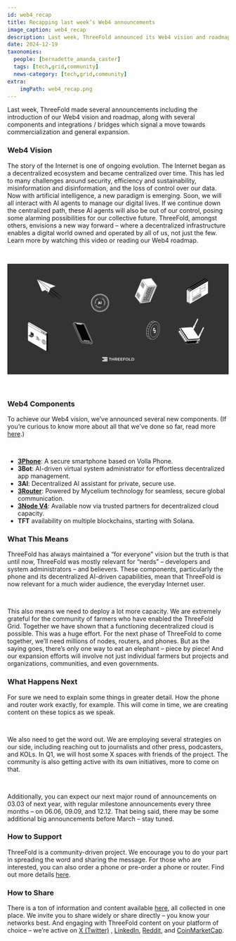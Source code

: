 ```yaml
---
id: web4_recap
title: Recapping last week’s Web4 announcements
image_caption: web4_recap
description: Last week, ThreeFold announced its Web4 vision and roadmap. Learn more about what it means and how to participate.
date: 2024-12-19
taxonomies:
  people: [bernadette_amanda_caster]
  tags: [tech,grid,community]
  news-category: [tech,grid,community]
extra:
    imgPath: web4_recap.png
---
```


Last week, ThreeFold made several announcements including the introduction of our Web4 vision and roadmap, along with several components and integrations / bridges which signal a move towards commercialization and general expansion.

### Web4 Vision

The story of the Internet is one of ongoing evolution. The Internet began as a decentralized ecosystem and became centralized over time. This has led to many challenges around security, efficiency and sustainability, misinformation and disinformation, and the loss of control over our data. Now with artificial intelligence, a new paradigm is emerging. Soon, we will all interact with AI agents to manage our digital lives. If we continue down the centralized path, these AI agents will also be out of our control, posing some alarming possibilities for our collective future. ThreeFold, amongst others, envisions a new way forward – where a decentralized infrastructure enables a digital world owned and operated by all of us, not just the few. Learn more by watching this video or reading our Web4 roadmap.

<br/>

![Image](./1212_recap.png)

<br/>

### Web4 Components

To achieve our Web4 vision, we’ve announced several new components. (If you’re curious to know more about all that we’ve done so far, read more [here](https://threefold.info/tech/).)

<br/>

- **[3Phone](https://docs.threefold.io/docs/components/3phone/)**: A secure smartphone based on Volla Phone.
- **3Bot**: AI-driven virtual system administrator for effortless decentralized app management.
- **3AI**: Decentralized AI assistant for private, secure use.
- **[3Router](https://docs.threefold.io/docs/components/3router)**: Powered by Mycelium technology for seamless, secure global communication.
- **[3Node V4](https://docs.threefold.io/docs/components/3node)**: Available now via trusted partners for decentralized cloud capacity.
- **TFT** availability on multiple blockchains, starting with Solana.

### What This Means

ThreeFold has always maintained a “for everyone” vision but the truth is that until now, ThreeFold was mostly relevant for “nerds” – developers and system administrators – and believers. These components, particularly the phone and its decentralized AI-driven capabilities, mean that ThreeFold is now relevant for a much wider audience, the everyday Internet user.

<br/>

This also means we need to deploy a lot more capacity. We are extremely grateful for the community of farmers who have enabled the ThreeFold Grid. Together we have shown that a functioning decentralized cloud is possible. This was a huge effort. For the next phase of ThreeFold to come together, we’ll need millions of nodes, routers, and phones. But as the saying goes, there’s only one way to eat an elephant – piece by piece! And our expansion efforts will involve not just individual farmers but projects and organizations, communities, and even governments.

### What Happens Next

For sure we need to explain some things in greater detail. How the phone and router work exactly, for example. This will come in time, we are creating content on these topics as we speak.

<br/>

We also need to get the word out. We are employing several strategies on our side, including reaching out to journalists and other press, podcasters, and KOLs. In Q1, we will host some X spaces with friends of the project. The community is also getting active with its own initiatives, more to come on that.

<br/>

Additionally, you can expect our next major round of announcements on 03.03 of next year, with regular milestone announcements every three months – on 06.06, 09.09, and 12.12. That being said, there may be some additional big announcements before March – stay tuned.

### How to Support

ThreeFold is a community-driven project. We encourage you to do your part in spreading the word and sharing the message. For those who are interested, you can also order a phone or pre-order a phone or router. Find out more details [here](https://www.threefold.io/action/).

### How to Share

There is a ton of information and content available [here](http://linktree.com/threefold_io), all collected in one place. We invite you to share widely or share directly – you know your networks best. And engaging with ThreeFold content on your platform of choice – we’re active on [X (Twitter)](https://x.com/threefold_io) , [LinkedIn](https://www.linkedin.com/posts/threefold-io_threefolds-web4-the-next-evolution-of-the-activity-7273048379859816449-FEf_?utm_source=share&utm_medium=member_desktop), [Reddit](https://www.reddit.com/r/threefold), and [CoinMarketCap](https://coinmarketcap.com/community/profile/threeFold/). 